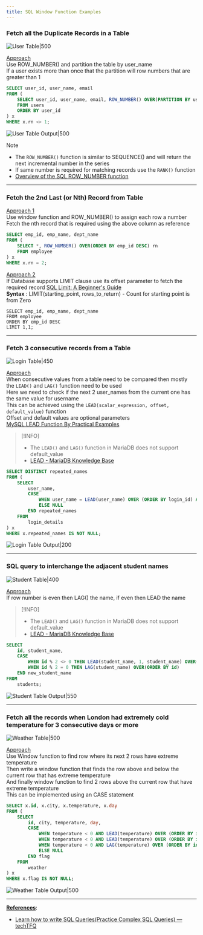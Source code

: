 ```yaml
---
title: SQL Window Function Examples
---
```


### Fetch all the Duplicate Records in a Table

![User Table|500](../images/user_table.png)

<u>Approach</u>  
Use ROW_NUMBER() and partition the table by user_name  
If a user exists more than once that the partition will row numbers that are greater than 1

````sql
SELECT user_id, user_name, email
FROM (
	SELECT user_id, user_name, email, ROW_NUMBER() OVER(PARTITION BY user_name ORDER BY user_name) rn
	FROM users
	ORDER BY user_id
) x
WHERE x.rn <> 1;
````

![User Table Output|500](../images/user_table_output.png)

 > [!NOTE]
 > * The `ROW_NUMBER()` function is similar to SEQUENCE() and will return the next incremental number in the series
 > * If same number is required for matching records use the `RANK()` function
 > * [Overview of the SQL ROW_NUMBER function](https://www.sqlshack.com/overview-of-the-sql-row-number-function/)

---

### Fetch the 2nd Last (or Nth) Record from Table

<u>Approach 1</u>  
Use window function and ROW_NUMBER() to assign each row a number  
Fetch the nth record that is required using the above column as reference

````sql
SELECT emp_id, emp_name, dept_name
FROM (
	SELECT *, ROW_NUMBER() OVER(ORDER BY emp_id DESC) rn
	FROM employee
) x
WHERE x.rn = 2;
````

<u>Approach 2</u>  
If Database supports LIMIT clause use its offset parameter to fetch the required record
[SQL Limit: A Beginner's Guide](https://careerkarma.com/blog/sql-limit/)  
**Syntax** : LIMIT(starting_point, rows_to_return) - Count for starting point is from Zero

````
SELECT emp_id, emp_name, dept_name
FROM employee
ORDER BY emp_id DESC
LIMIT 1,1;
````

---

### Fetch 3 consecutive records from a Table

![Login Table|450](../images/login_table.png)

<u>Approach</u>  
When consecutive values from a table need to be compared then mostly the `LEAD()` and `LAG()` function need to be used  
Here we need to check if the next 2 user_names from the current one has the same value for username  
This can be achieved using the `LEAD(scalar_expression, offset, default_value)` function  
Offset and default values are optional parameters  
[MySQL LEAD Function By Practical Examples](https://www.mysqltutorial.org/mysql-window-functions/mysql-lead-function/)

 > [!INFO]
 > * The `LEAD()` and `LAG()` function in MariaDB does not support default_value
 > * [LEAD - MariaDB Knowledge Base](https://mariadb.com/kb/en/lead/)

````sql
SELECT DISTINCT repeated_names
FROM (
	SELECT 
		user_name,
		CASE 
			WHEN user_name = LEAD(user_name) OVER (ORDER BY login_id) AND user_name = LEAD(user_name, 2) OVER (ORDER BY login_id) THEN user_name
			ELSE NULL 
		END repeated_names
	FROM 
		login_details
) x
WHERE x.repeated_names IS NOT NULL;
````

![Login Table Output|200](../images/login_table_output.png)

---

### SQL query to interchange the adjacent student names

![Student Table|400](../images/student_table.png)

<u>Approach</u>  
If row number is even then LAG() the name, if even then LEAD the name

 > [!INFO]
 > * The `LEAD()` and `LAG()` function in MariaDB does not support default_value
 > * [LEAD - MariaDB Knowledge Base](https://mariadb.com/kb/en/lead/)

````sql
SELECT
	id, student_name,
	CASE 
		WHEN id % 2 <> 0 THEN LEAD(student_name, 1, student_name) OVER(ORDER BY id)
		WHEN id % 2 = 0 THEN LAG(student_name) OVER(ORDER BY id)
	END new_student_name
FROM
	students;
````

![Student Table Output|550](../images/student_table_output.png)

---

### Fetch all the records when London had extremely cold temperature for 3 consecutive days or more

![Weather Table|500](../images/weather_table.png)

<u>Approach</u>  
Use Window function to find row where its next 2 rows have extreme temperature  
Then write a window function that finds the row above and below the current row that has extreme temperature  
And finally window function to find 2 rows above the current row that have extreme temperature  
This can be implemented using an CASE statement

````sql
SELECT x.id, x.city, x.temperature, x.day
FROM (
	SELECT 
		id, city, temperature, day,
		CASE 
			WHEN temperature < 0 AND LEAD(temperature) OVER (ORDER BY id) < 0 AND LEAD(temperature, 2) OVER (ORDER BY id) < 0 THEN "Y"
			WHEN temperature < 0 AND LEAD(temperature) OVER (ORDER BY id) < 0 AND LAG(temperature) OVER (ORDER BY id) < 0 THEN "Y"
			WHEN temperature < 0 AND LAG(temperature) OVER (ORDER BY id) < 0 AND LAG(temperature, 2) OVER (ORDER BY id) < 0 THEN "Y"
			ELSE NULL
		END flag
	FROM
		weather
) x
WHERE x.flag IS NOT NULL;
````

![Weather Table Output|500](../images/weather_table_output.png)

---

**<u>References</u>**:

* [Learn how to write SQL Queries(Practice Complex SQL Queries) — techTFQ](https://techtfq.com/blog/learn-how-to-write-sql-queries-practice-complex-sql-queries)